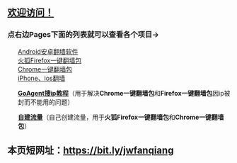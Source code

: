 <h2>
<a id="user-content-欢迎访问" class="anchor" href="#%E6%AC%A2%E8%BF%8E%E8%AE%BF%E9%97%AE" aria-hidden="true"><span class="octicon octicon-link"></span></a><a href="https://github.com/comeforu2012/truth/wiki">欢迎访问！</a>
</h2>

<h3>点右边Pages下面的列表就可以查看各个项目→</h3>

<ul class="task-list">
<li>
<a href="https://github.com/bannedbook/fanqiang/wiki/%E5%AE%89%E5%8D%93%E7%BF%BB%E5%A2%99%E8%BD%AF%E4%BB%B6">Android安卓翻墙软件</a></li>

<li>
<a href="https://github.com/bannedbook/fanqiang/wiki/%E7%81%AB%E7%8B%90firefox%E4%B8%80%E9%94%AE%E7%BF%BB%E5%A2%99%E5%8C%85">火狐Firefox一键翻墙包</a></li>
<li>
<a href="https://github.com/bannedbook/fanqiang/wiki/Chrome%E4%B8%80%E9%94%AE%E7%BF%BB%E5%A2%99%E5%8C%85">Chrome一键翻墙包</a></li>
<li>
<a href="https://github.com/bannedbook/fanqiang/wiki/iphone%E7%BF%BB%E5%A2%99">iPhone、ios翻墙</a></li>

<strong><a href="https://github.com/bannedbook/fanqiang/wiki/Goagent%E6%90%9CIP%E6%95%99%E7%A8%8B">GoAgent搜ip教程</a></strong>（用于解决<strong>Chrome一键翻墙包</strong>和<strong>Firefox一键翻墙包</strong>因ip被封而不能用的问题）</li>
<li>
<strong><a href="https://github.com/comeforu2012/truth/wiki/%E8%87%AA%E5%BB%BA%E6%B5%81%E9%87%8F">自建流量</a></strong>（自己创建流量，用于<strong>火狐Firefox一键翻墙包</strong>和<strong>Chrome一键翻墙包</strong>）</li>
</ul>

<h2>
本页短网址：<a href="https://bit.ly/jwfanqiang">https://bit.ly/jwfanqiang</a>
</h2>